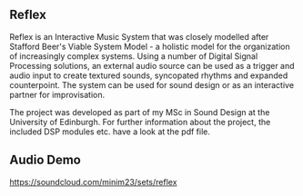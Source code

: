 ## Reflex

Reflex is an Interactive Music System that was closely modelled after Stafford Beer's Viable System Model - a holistic model for the organization of increasingly complex systems. Using a number of Digital Signal Processing solutions, an external audio source can be used as a trigger and audio input to create textured sounds, syncopated rhythms and expanded counterpoint. The system can be used for sound design or as an interactive partner for improvisation.

The project was developed as part of my MSc in Sound Design at the University of Edinburgh. For further information about the project, the included DSP modules etc. have a look at the pdf file.

## Audio Demo

https://soundcloud.com/minim23/sets/reflex
